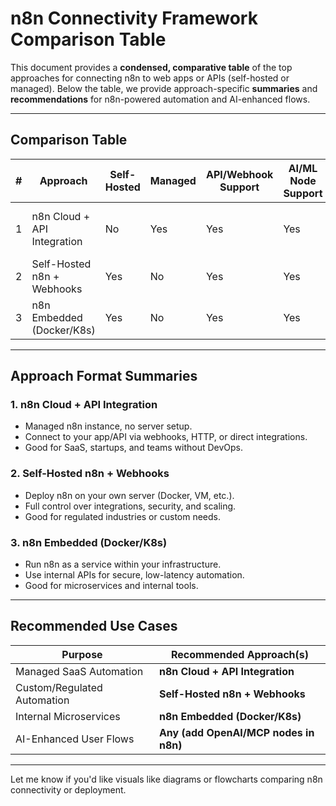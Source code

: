 # n8n Connectivity Framework Comparison Table

This document provides a **condensed, comparative table** of the top approaches for connecting n8n to web apps or APIs (self-hosted or managed). Below the table, we provide approach-specific **summaries** and **recommendations** for n8n-powered automation and AI-enhanced flows.

---

## Comparison Table

| #  | Approach                        | Self-Hosted | Managed | API/Webhook Support | AI/ML Node Support | Ideal Use Case                        |
| -- | ------------------------------- | ----------- | ------- | ------------------- | ------------------ | ------------------------------------- |
| 1  | n8n Cloud + API Integration     | No          | Yes     | Yes                 | Yes                | SaaS, quick start, managed scaling     |
| 2  | Self-Hosted n8n + Webhooks      | Yes         | No      | Yes                 | Yes                | Full control, custom integrations      |
| 3  | n8n Embedded (Docker/K8s)       | Yes         | No      | Yes                 | Yes                | Internal automation, microservices     |

---

## Approach Format Summaries

### 1. **n8n Cloud + API Integration**

* Managed n8n instance, no server setup.
* Connect to your app/API via webhooks, HTTP, or direct integrations.
* Good for SaaS, startups, and teams without DevOps.

### 2. **Self-Hosted n8n + Webhooks**

* Deploy n8n on your own server (Docker, VM, etc.).
* Full control over integrations, security, and scaling.
* Good for regulated industries or custom needs.

### 3. **n8n Embedded (Docker/K8s)**

* Run n8n as a service within your infrastructure.
* Use internal APIs for secure, low-latency automation.
* Good for microservices and internal tools.

---

## Recommended Use Cases

| Purpose                        | Recommended Approach(s)                        |
| ------------------------------ | ---------------------------------------------- |
| Managed SaaS Automation        | **n8n Cloud + API Integration**                |
| Custom/Regulated Automation    | **Self-Hosted n8n + Webhooks**                 |
| Internal Microservices         | **n8n Embedded (Docker/K8s)**                  |
| AI-Enhanced User Flows         | **Any (add OpenAI/MCP nodes in n8n)**          |

---

Let me know if you'd like visuals like diagrams or flowcharts comparing n8n connectivity or deployment. 